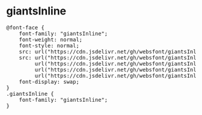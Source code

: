 # giantsInline

<pre>
@font-face {
    font-family: "giantsInline";
    font-weight: normal;
    font-style: normal;
    src: url("https://cdn.jsdelivr.net/gh/websfont/giantsInline/giantsInline.eot");
    src: url("https://cdn.jsdelivr.net/gh/websfont/giantsInline/giantsInline.eot?#iefix") format("embedded-opentype"),
         url("https://cdn.jsdelivr.net/gh/websfont/giantsInline/giantsInline.woff2") format("woff2"),
         url("https://cdn.jsdelivr.net/gh/websfont/giantsInline/giantsInline.woff") format("woff"),
         url("https://cdn.jsdelivr.net/gh/websfont/giantsInline/giantsInline.ttf") format("truetype");
    font-display: swap;
} 
.giantsInline {
    font-family: "giantsInline";
}
</pre>
